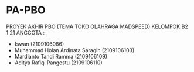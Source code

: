 # PA-PBO
PROYEK AKHIR PBO
(TEMA TOKO OLAHRAGA MADSPEED)
KELOMPOK B2 1 21
ANGGOTA :
- Iswan (2109106086)
- Muhammad Holan Ardinata Saragih (2109106103)
- Mardianto Tandi Ramma (2109106109)
- Aditya Rafiqi Pangestu (2109106110)
